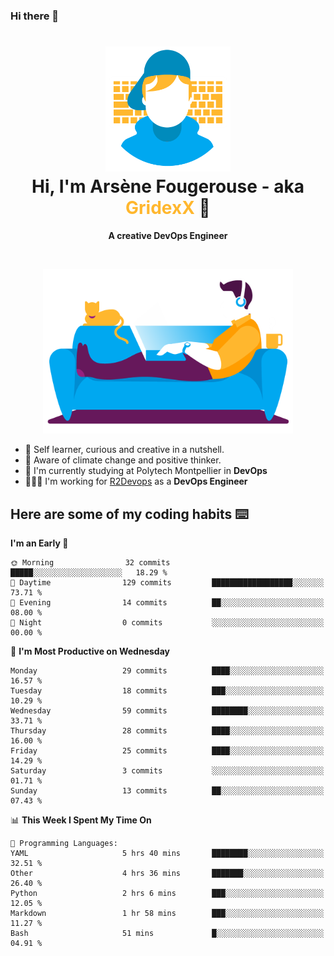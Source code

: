 ### Hi there 👋

<!--
**GridexX/gridexx** is a ✨ _special_ ✨ repository because its `README.md` (this file) appears on your GitHub profile.

Here are some ideas to get you started:

- 🔭 I’m currently working on ...
- 🌱 I’m currently learning ...
- 👯 I’m looking to collaborate on ...
- 🤔 I’m looking for help with ...
- 💬 Ask me about ...
- 📫 How to reach me: ...
- 😄 Pronouns: ...
- ⚡ Fun fact: ...
-->


<!-- Header -->
<h1 align="center">
  <img src="./images/user_profile.png" width="200">
  <br>
  Hi, I'm Arsène Fougerouse - aka <span style="color:#ffb72e">GridexX</span> 👋
</h1>


<p align="center">
  <b>A creative DevOps Engineer </b>
</p>
<br/>
<p align="center">
  <img src="./images/man_couch.png" width="400">
</p>

- 🎨 Self learner, curious and creative in a nutshell. 
- 🌱 Aware of climate change and positive thinker.
- 📕 I'm currently studying at Polytech Montpellier in **DevOps**
- 👨🏻‍💻 I'm working for [R2Devops](https://r2devops.io) as a **DevOps Engineer**


## Here are some of my coding habits ⌨️

<!-- Add a section about tech and Ops stack
  Like this one : https://github.com/Xanthus58#-tech-stack
-->
<!--START_SECTION:waka-->
**I'm an Early 🐤** 

```text
🌞 Morning                32 commits          █████░░░░░░░░░░░░░░░░░░░░   18.29 % 
🌆 Daytime                129 commits         ██████████████████░░░░░░░   73.71 % 
🌃 Evening                14 commits          ██░░░░░░░░░░░░░░░░░░░░░░░   08.00 % 
🌙 Night                  0 commits           ░░░░░░░░░░░░░░░░░░░░░░░░░   00.00 % 
```
📅 **I'm Most Productive on Wednesday** 

```text
Monday                   29 commits          ████░░░░░░░░░░░░░░░░░░░░░   16.57 % 
Tuesday                  18 commits          ███░░░░░░░░░░░░░░░░░░░░░░   10.29 % 
Wednesday                59 commits          ████████░░░░░░░░░░░░░░░░░   33.71 % 
Thursday                 28 commits          ████░░░░░░░░░░░░░░░░░░░░░   16.00 % 
Friday                   25 commits          ████░░░░░░░░░░░░░░░░░░░░░   14.29 % 
Saturday                 3 commits           ░░░░░░░░░░░░░░░░░░░░░░░░░   01.71 % 
Sunday                   13 commits          ██░░░░░░░░░░░░░░░░░░░░░░░   07.43 % 
```


📊 **This Week I Spent My Time On** 

```text
💬 Programming Languages: 
YAML                     5 hrs 40 mins       ████████░░░░░░░░░░░░░░░░░   32.51 % 
Other                    4 hrs 36 mins       ███████░░░░░░░░░░░░░░░░░░   26.40 % 
Python                   2 hrs 6 mins        ███░░░░░░░░░░░░░░░░░░░░░░   12.05 % 
Markdown                 1 hr 58 mins        ███░░░░░░░░░░░░░░░░░░░░░░   11.27 % 
Bash                     51 mins             █░░░░░░░░░░░░░░░░░░░░░░░░   04.91 % 
```


<!--END_SECTION:waka-->
